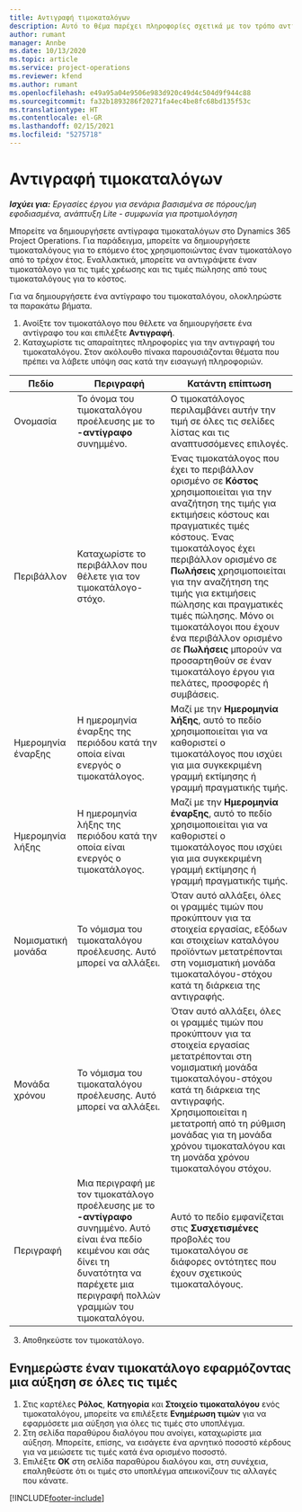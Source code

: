 ```yaml
---
title: Αντιγραφή τιμοκαταλόγων
description: Αυτό το θέμα παρέχει πληροφορίες σχετικά με τον τρόπο αντιγραφής τιμοκαταλόγων στο Project Operations.
author: rumant
manager: Annbe
ms.date: 10/13/2020
ms.topic: article
ms.service: project-operations
ms.reviewer: kfend
ms.author: rumant
ms.openlocfilehash: e49a95a04e9506e983d920c49d4c504d9f944c88
ms.sourcegitcommit: fa32b1893286f20271fa4ec4be8fc68bd135f53c
ms.translationtype: HT
ms.contentlocale: el-GR
ms.lasthandoff: 02/15/2021
ms.locfileid: "5275718"
---
```

# <a name="copy-price-lists"></a>Αντιγραφή τιμοκαταλόγων

_**Ισχύει για:** Εργασίες έργου για σενάρια βασισμένα σε πόρους/μη εφοδιασμένα, ανάπτυξη Lite - συμφωνία για προτιμολόγηση_

Μπορείτε να δημιουργήσετε αντίγραφα τιμοκαταλόγων στο Dynamics 365 Project Operations. Για παράδειγμα, μπορείτε να δημιουργήσετε τιμοκαταλόγους για το επόμενο έτος χρησιμοποιώντας έναν τιμοκατάλογο από το τρέχον έτος.  Εναλλακτικά, μπορείτε να αντιγράψετε έναν τιμοκατάλογο για τις τιμές χρέωσης και τις τιμές πώλησης από τους τιμοκαταλόγους για το κόστος. 

Για να δημιουργήσετε ένα αντίγραφο του τιμοκαταλόγου, ολοκληρώστε τα παρακάτω βήματα.

1. Ανοίξτε τον τιμοκατάλογο που θέλετε να δημιουργήσετε ένα αντίγραφο του και επιλέξτε **Αντιγραφή**.
2. Καταχωρίστε τις απαραίτητες πληροφορίες για την αντιγραφή του τιμοκαταλόγου. Στον ακόλουθο πίνακα παρουσιάζονται θέματα που πρέπει να λάβετε υπόψη σας κατά την εισαγωγή πληροφοριών.

| Πεδίο | Περιγραφή | Κατάντη επίπτωση |
| --- | --- | --- |
| Ονομασία | Το όνομα του τιμοκαταλόγου προέλευσης με το **-αντίγραφο** συνημμένο. | Ο τιμοκατάλογος περιλαμβάνει αυτήν την τιμή σε όλες τις σελίδες λίστας και τις αναπτυσσόμενες επιλογές. |
| Περιβάλλον | Καταχωρίστε το περιβάλλον που θέλετε για τον τιμοκατάλογο-στόχο. | Ένας τιμοκατάλογος που έχει το περιβάλλον ορισμένο σε **Κόστος** χρησιμοποιείται για την αναζήτηση της τιμής για εκτιμήσεις κόστους και πραγματικές τιμές κόστους. Ένας τιμοκατάλογος έχει περιβάλλον ορισμένο σε **Πωλήσεις** χρησιμοποιείται για την αναζήτηση της τιμής για εκτιμήσεις πώλησης και πραγματικές τιμές πώλησης. Μόνο οι τιμοκατάλογοι που έχουν ένα περιβάλλον ορισμένο σε **Πωλήσεις** μπορούν να προσαρτηθούν σε έναν τιμοκατάλογο έργου για πελάτες, προσφορές ή συμβάσεις. |
| Ημερομηνία έναρξης | Η ημερομηνία έναρξης της περιόδου κατά την οποία είναι ενεργός ο τιμοκατάλογος. | Μαζί με την **Ημερομηνία λήξης**, αυτό το πεδίο χρησιμοποιείται για να καθοριστεί ο τιμοκατάλογος που ισχύει για μια συγκεκριμένη γραμμή εκτίμησης ή γραμμή πραγματικής τιμής. |
| Ημερομηνία λήξης | Η ημερομηνία λήξης της περιόδου κατά την οποία είναι ενεργός ο τιμοκατάλογος. | Μαζί με την **Ημερομηνία έναρξης**, αυτό το πεδίο χρησιμοποιείται για να καθοριστεί ο τιμοκατάλογος που ισχύει για μια συγκεκριμένη γραμμή εκτίμησης ή γραμμή πραγματικής τιμής. |
| Νομισματική μονάδα | Το νόμισμα του τιμοκαταλόγου προέλευσης. Αυτό μπορεί να αλλάξει. | Όταν αυτό αλλάξει, όλες οι γραμμές τιμών που προκύπτουν για τα στοιχεία εργασίας, εξόδων και στοιχείων καταλόγου προϊόντων μετατρέπονται στη νομισματική μονάδα τιμοκαταλόγου-στόχου κατά τη διάρκεια της αντιγραφής. |
| Μονάδα χρόνου | Το νόμισμα του τιμοκαταλόγου προέλευσης. Αυτό μπορεί να αλλάξει. | Όταν αυτό αλλάξει, όλες οι γραμμές τιμών που προκύπτουν για τα στοιχεία εργασίας μετατρέπονται στη νομισματική μονάδα τιμοκαταλόγου-στόχου κατά τη διάρκεια της αντιγραφής. Χρησιμοποιείται η μετατροπή από τη ρύθμιση μονάδας για τη μονάδα χρόνου τιμοκαταλόγου και τη μονάδα χρόνου τιμοκαταλόγου στόχου. |
| Περιγραφή | Μια περιγραφή με τον τιμοκατάλογο προέλευσης με το **-αντίγραφο** συνημμένο. Αυτό είναι ένα πεδίο κειμένου και σάς δίνει τη δυνατότητα να παρέχετε μια περιγραφή πολλών γραμμών του τιμοκαταλόγου. | Αυτό το πεδίο εμφανίζεται στις **Συσχετισμένες** προβολές του τιμοκαταλόγου σε διάφορες οντότητες που έχουν σχετικούς τιμοκαταλόγους. |

3. Αποθηκεύστε τον τιμοκατάλογο. 

## <a name="update-a-price-list-by-applying-a-mark-up-to-all-the-prices"></a>Ενημερώστε έναν τιμοκατάλογο εφαρμόζοντας μια αύξηση σε όλες τις τιμές

1. Στις καρτέλες **Ρόλος**, **Κατηγορία** και **Στοιχείο τιμοκαταλόγου** ενός τιμοκαταλόγου, μπορείτε να επιλέξετε **Ενημέρωση τιμών** για να εφαρμόσετε μια αύξηση για όλες τις τιμές στο υποπλέγμα. 
2. Στη σελίδα παραθύρου διαλόγου που ανοίγει, καταχωρίστε μια αύξηση. Μπορείτε, επίσης, να εισάγετε ένα αρνητικό ποσοστό κέρδους για να μειώσετε τις τιμές κατά ένα ορισμένο ποσοστό. 
3. Επιλέξτε **OK** στη σελίδα παραθύρου διαλόγου και, στη συνέχεια, επαληθεύστε ότι οι τιμές στο υποπλέγμα απεικονίζουν τις αλλαγές που κάνατε.


[!INCLUDE[footer-include](../includes/footer-banner.md)]